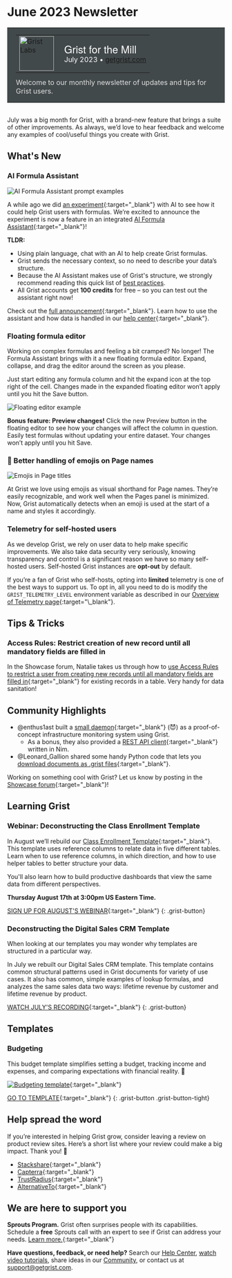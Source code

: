 # June 2023 Newsletter

<style>
  /* restore some poorly overridden defaults */
  .newsletter-header .table {
    background-color: initial;
    border: initial;
  }
  .newsletter-header .table > tbody > tr > td {
    padding: initial;
    border: initial;
    vertical-align: initial;
  }
  .newsletter-header img.header-img {
    padding: initial;
    max-width: initial;
    display: initial;
    padding: initial;
    line-height: initial;
    background-color: initial;
    border: initial;
    border-radius: initial;
    margin: initial;
  }

  /* copy newsletter styles, with a prefix for sufficient specificity */
  .newsletter-header .header {
    border: none;
    padding: 0;
    margin: 0;
  }
  .newsletter-header table > tbody > tr > td.header-image {
    width: 80px;
    padding-right: 16px;
  }
  .newsletter-header table > tbody > tr > td.header-text {
    background-color: #42494B;
    padding: 16px 20px;
  }
  .newsletter-header table.header-top {
    border: none;
    padding: 0;
    margin: 0;
    width: 100%;
  }
  .header-title {
    font-family: Helvetica Neue, Helvetica, Arial, sans-serif;
    font-size: 24px;
    line-height: 28px;
    color: #FFFFFF;
  }
  .header-month {
    color: #FFFFFF;
  }
  .header-welcome {
    margin-top: 12px;
    color: #FFFFFF;
  }
  .newsletter-summary {
    background-color: #e3fff5;
    margin: 0;
    padding: 10px;
  }
  .newsletter-summary-header {
    text-align: center;
    padding-bottom: 10px;
    border-bottom: 1px solid lightgrey;
  }
  .newsletter-summary ul {
    padding-left: 20px;
  }
  .newsletter-summary li {
    margin-bottom: 10px;
  }
  .newsletter-summary li p {
    margin: 0px
  }
</style>
<div class="newsletter-header">
<table class="header" cellpadding="0" cellspacing="0" border="0"><tr>
  <td class="header-text">
    <table class="header-top"><tr>
      <td class="header-image">
        <a href="https://www.getgrist.com">
          <img class="header-img" src="/images/newsletters/grist-labs.png" width="80" height="80" alt="Grist Labs" border="0">
        </a>
      </td>
      <td class="header-top-text">
        <div class="header-title">Grist for the Mill</div>
        <div class="header-month">July 2023
          &#8226; <a href="https://www.getgrist.com/">getgrist.com</a></div>
      </td>
    </tr></table>
    <div class="header-welcome" style="color: #e0e0e0;">
      Welcome to our monthly newsletter of updates and tips for Grist users.
    </div>
  </td>
</tr></table>
</div>

<br />

July was a big month for Grist, with a brand-new feature that brings a suite of other improvements. As always, we’d love to hear feedback and welcome any examples of cool/useful things you create with Grist.

## What's New

### AI Formula Assistant

![AI Formula Assistant prompt examples](../images/newsletters/2023-07/email-hero.gif)

A while ago we did [an experiment](https://www.getgrist.com/blog/ai-formula-generation-experiment/){:target="\_blank"} with AI to see how it could help Grist users with formulas. We’re excited to announce the experiment is now a feature in an integrated [AI Formula Assistant](https://www.getgrist.com/ai-formula-assistant/){:target="\_blank"}!

**TLDR:**

- Using plain language, chat with an AI to help create Grist formulas.
- Grist sends the necessary context, so no need to describe your data’s structure.
- Because the AI Assistant makes use of Grist's structure, we strongly recommend reading this quick list of [best practices](https://support.getgrist.com/ai-assistant/#best-practices).
- All Grist accounts get **100 credits** for free – so you can test out the assistant right now!

Check out the [full announcement](https://www.getgrist.com/ai-formula-assistant/){:target="\_blank"}. Learn how to use the assistant and how data is handled in our [help center](https://support.getgrist.com/ai-assistant/){:target="\_blank"}.

### Floating formula editor

Working on complex formulas and feeling a bit cramped? No longer! The Formula Assistant brings with it a new floating formula editor. Expand, collapse, and drag the editor around the screen as you please.

Just start editing any formula column and hit the expand icon at the top right of the cell. Changes made in the expanded floating editor won’t apply until you hit the Save button.

![Floating editor example](../images/newsletters/2023-07/editor.gif)

**Bonus feature: Preview changes!** Click the new Preview button in the floating editor to see how your changes will affect the column in question. Easily test formulas without updating your entire dataset. Your changes won’t apply until you hit Save.

### 🤩 Better handling of emojis on Page names

![Emojis in Page titles](../images/newsletters/2023-07/emoji-full.png)

At Grist we love using emojis as visual shorthand for Page names. They’re easily recognizable, and work well when the Pages panel is minimized. Now, Grist automatically detects when an emoji is used at the start of a name and styles it accordingly.

### Telemetry for self-hosted users

As we develop Grist, we rely on user data to help make specific improvements. We also take data security very seriously, knowing transparency and control is a significant reason we have so many self-hosted users. Self-hosted Grist instances are **opt-out** by default.

If you’re a fan of Grist who self-hosts, opting into **limited** telemetry is one of the best ways to support us. To opt in, all you need to do is modify the `GRIST_TELEMETRY_LEVEL` environment variable as described in our [Overview of Telemetry page](https://support.getgrist.com/telemetry/#_top_){:target="\_blank"}. 

## Tips & Tricks

### Access Rules: Restrict creation of new record until all mandatory fields are filled in

In the Showcase forum, Natalie takes us through how to [use Access Rules to restrict a user from creating new records until all mandatory fields are filled in](https://community.getgrist.com/t/access-rules-restrict-creation-of-new-record-until-all-mandatory-fields-are-filled-in/2822){:target="\_blank"} for existing records in a table. Very handy for data sanitation!

## Community Highlights

- @enthus1ast built a [small daemon](https://community.getgrist.com/t/infrastructure-monitoring-with-grist/2866){:target="\_blank"} (😈) as a proof-of-concept infrastructure monitoring system using Grist.
  * As a bonus, they also provided a [REST API client](https://community.getgrist.com/t/grist-api-client-for-nim-lang/2927){:target="\_blank"} written in Nim.
- @Leonard_Gallion shared some handy Python code that lets you [download documents as .grist files](https://community.getgrist.com/t/basic-python-code-to-download-documents-as-grist-files/2929){:target="\_blank"}.

Working on something cool with Grist? Let us know by posting in the [Showcase forum](https://community.getgrist.com/c/showcase/8){:target="\_blank"}!

## Learning Grist

### Webinar: Deconstructing the Class Enrollment Template

In August we’ll rebuild our [Class Enrollment Template](https://templates.getgrist.com/doc/afterschool-program){:target="\_blank"}. This template uses reference columns to relate data in five different tables. Learn when to use reference columns, in which direction, and how to use helper tables to better structure your data.

You'll also learn how to build productive dashboards that view the same data from different perspectives. 

**Thursday August 17th at 3:00pm US Eastern Time.**

[SIGN UP FOR AUGUST'S WEBINAR](https://www.getgrist.com/webinars/deconstructing-the-class-enrollment-template/?utm_source=support-newsletter&utm_medium=internal&utm_campaign=build-webinar&utm_term=august-2023&utm_content=){:target="\_blank"}
{: .grist-button}

### Deconstructing the Digital Sales CRM Template

When looking at our templates you may wonder why templates are structured in a particular way.

In July we rebuilt our Digital Sales CRM template. This template contains common structural patterns used in Grist documents for variety of use cases. It also has common, simple examples of lookup formulas, and analyzes the same sales data two ways: lifetime revenue by customer and lifetime revenue by product.

[WATCH JULY'S RECORDING](https://www.getgrist.com/webinars/webinar-common-structures-in-grist/){:target="\_blank"}
{: .grist-button}

## Templates

### Budgeting

This budget template simplifies setting a budget, tracking income and expenses, and comparing expectations with financial reality. 💸

[![Budgeting template](../images/newsletters/2023-07/budgeting-template.png)](https://templates.getgrist.com/9mWWYLe5PCZK/Personal-Budget){:target="\_blank"}

[GO TO TEMPLATE](https://templates.getgrist.com/9mWWYLe5PCZK/Personal-Budget){:target="\_blank"}
{: .grist-button .grist-button-tight}

## Help spread the word
If you’re interested in helping Grist grow, consider leaving a review on product review sites. Here’s a short list where your review could make a big impact. Thank you! 🙏

* [Stackshare](https://stackshare.io/getgrist){:target="\_blank"}
* [Capterra](https://www.capterra.com/p/232821/Grist/){:target="\_blank"}
* [TrustRadius](https://www.trustradius.com/products/grist/){:target="\_blank"}
* [AlternativeTo](https://alternativeto.net/software/grist/about/){:target="\_blank"}

## We are here to support you

**Sprouts Program.** Grist often surprises people with its capabilities. Schedule a **free** Sprouts call with an expert to see if Grist can address your needs. [Learn more.](https://www.getgrist.com/sprouts-program/){:target="\_blank"}

**Have questions, feedback, or need help?** Search our [Help Center](../index.md), [watch video
tutorials](https://www.youtube.com/channel/UCx0ioQrrC-bIrkmZ7ZULr0g/playlists), share ideas in our
[Community](https://community.getgrist.com), or contact us at <support@getgrist.com>.